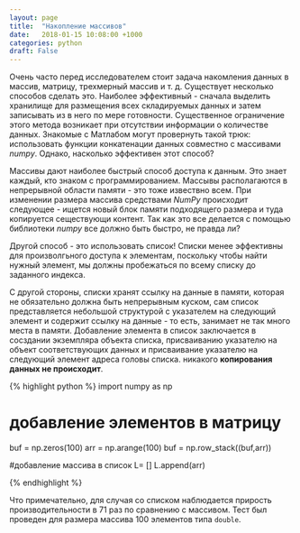 ```yaml
---
layout: page
title:  "Накопление массивов"
date:   2018-01-15 10:08:00 +1000
categories: python
draft: False
---
```


Очень часто перед исследователем стоит задача накомления данных в массив, матрицу, трехмерный массив и т. д. Существует несколько способов сделать это. Наиболее эффективный - сначала выделить хранилище для размещения всех складируемых данных и затем записывать из в него по мере готовности. Существенное ограничение этого метода возникает при отсутствии информации о количестве данных. Знакомые с Матлабом могут провернуть такой трюк: использовать функции конкатенации данных совместно с массивами *numpy*. Однако, насколько эффективен этот способ?

Массивы дают наиболее быстрый способ доступа к данным. Это знает каждый, кто знаком с программированием. Массывы располагаются в непрерывной области памяти - это тоже извествно всем. При изменении размера массива средствами *NumPy* происходит следующее - ищется новый блок памяти подходящего размера и туда копируется сеществующи контент. Так как это все делается с помощью библиотеки *numpy* все должно быть быстро, не правда ли?

Другой способ - это использовать список! Списки менее эффективны для произволгьного доступа к элементам, поскольку чтобы найти нужный элемент, мы должны пробежаться по всему списку до заданного индекса.

С другой стороны, списки хранят ссылку на данные в памяти, которая не обязательно должна быть непрерывным куском, сам список представляется небольшой структурой с указателем на следующий элемент и содержит ссылку на данные - то есть, занимает не так много места в памяти. Добавление элемента в список заключается в сосздании экземпляра объекта списка, присваиванию указателю на объект соответствующих данных и присваивание указателю на следующий элемент адреса головы списка. никакого **копирования данных не происходит**.

{% highlight python %}
import numpy as np

# добавление элементов в матрицу
buf = np.zeros(100)
arr = np.arange(100)
buf = np.row_stack((buf,arr))


#добавление массива в список
L= []
L.append(arr)

{% endhighlight %}

Что примечательно, для случая со списком наблюдается прирость производительности в 71 раз по сравнению с массивом. Тест был проведен для размера массива 100 элементов типа `double`.
